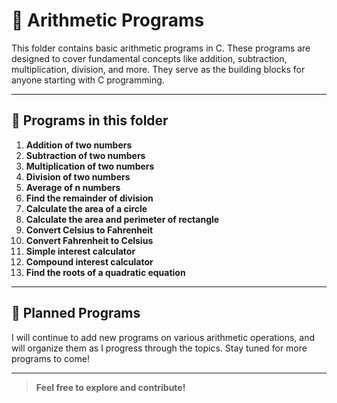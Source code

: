 # 📁 Arithmetic Programs

This folder contains basic arithmetic programs in C. These programs are designed to cover fundamental concepts like addition, subtraction, multiplication, division, and more. They serve as the building blocks for anyone starting with C programming.

---

## 📝 Programs in this folder

01. **Addition of two numbers**
02. **Subtraction of two numbers**
03. **Multiplication of two numbers**
04. **Division of two numbers**
05. **Average of n numbers**
06. **Find the remainder of division**
07. **Calculate the area of a circle**
08. **Calculate the area and perimeter of rectangle** 
09. **Convert Celsius to Fahrenheit**
10. **Convert Fahrenheit to Celsius**
11. **Simple interest calculator**
12. **Compound interest calculator**
13. **Find the roots of a quadratic equation**

---

## 📅 Planned Programs

I will continue to add new programs on various arithmetic operations, and will organize them as I progress through the topics. Stay tuned for more programs to come!

---

> **Feel free to explore and contribute!**  
